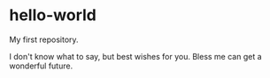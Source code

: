 # hello-world
My first repository.

I don't know what to say, but best wishes for you.
Bless me can get a wonderful future.
